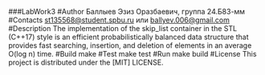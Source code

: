 ###LabWork3
#Author
Баллыев Эзиз Оразбаевич, группа 24.Б83-мм
#Contacts
st135568@student.spbu.ru или ballyev.006@gmail.com
#Description
The implementation of the skip_list container in the STL (C++17) style is an efficient probabilistically balanced data structure that provides fast searching, insertion, and deletion of elements in an average O(log n) time.
#Build
make
#Test
make test
#Run
make build
#License
This project is distributed under the [MIT] LICENSE.  